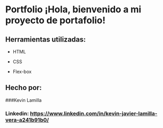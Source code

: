 # Portfolio ¡Hola, bienvenido a mi proyecto de portafolio!

## Herramientas utilizadas:

* HTML

* CSS

* Flex-box

## Hecho por:

###Kevin Lamilla

### Linkedin: https://www.linkedin.com/in/kevin-javier-lamilla-vera-a241b91b0/
